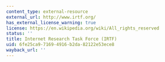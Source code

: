 ```yaml
---
content_type: external-resource
external_url: http://www.irtf.org/
has_external_license_warning: true
license: https://en.wikipedia.org/wiki/All_rights_reserved
status: ''
title: Internet Research Task Force (IRTF)
uid: 6fe25ca9-7169-4916-b2da-82122e53ece8
wayback_url: ''
---
```

